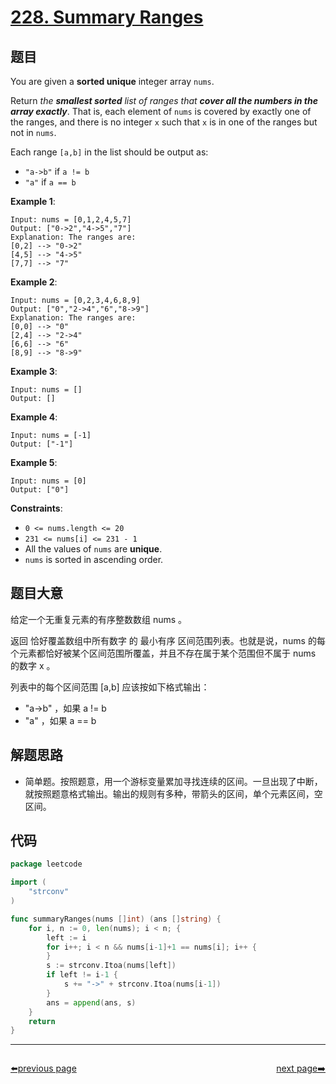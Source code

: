 # [228. Summary Ranges](https://leetcode.com/problems/summary-ranges/)


## 题目

You are given a **sorted unique** integer array `nums`.

Return *the **smallest sorted** list of ranges that **cover all the numbers in the array exactly***. That is, each element of `nums` is covered by exactly one of the ranges, and there is no integer `x` such that `x` is in one of the ranges but not in `nums`.

Each range `[a,b]` in the list should be output as:

- `"a->b"` if `a != b`
- `"a"` if `a == b`

**Example 1**:

```
Input: nums = [0,1,2,4,5,7]
Output: ["0->2","4->5","7"]
Explanation: The ranges are:
[0,2] --> "0->2"
[4,5] --> "4->5"
[7,7] --> "7"

```

**Example 2**:

```
Input: nums = [0,2,3,4,6,8,9]
Output: ["0","2->4","6","8->9"]
Explanation: The ranges are:
[0,0] --> "0"
[2,4] --> "2->4"
[6,6] --> "6"
[8,9] --> "8->9"

```

**Example 3**:

```
Input: nums = []
Output: []

```

**Example 4**:

```
Input: nums = [-1]
Output: ["-1"]

```

**Example 5**:

```
Input: nums = [0]
Output: ["0"]

```

**Constraints**:

- `0 <= nums.length <= 20`
- `231 <= nums[i] <= 231 - 1`
- All the values of `nums` are **unique**.
- `nums` is sorted in ascending order.

## 题目大意

给定一个无重复元素的有序整数数组 nums 。

返回 恰好覆盖数组中所有数字 的 最小有序 区间范围列表。也就是说，nums 的每个元素都恰好被某个区间范围所覆盖，并且不存在属于某个范围但不属于 nums 的数字 x 。

列表中的每个区间范围 [a,b] 应该按如下格式输出：

- "a->b" ，如果 a != b
- "a" ，如果 a == b

## 解题思路

- 简单题。按照题意，用一个游标变量累加寻找连续的区间。一旦出现了中断，就按照题意格式输出。输出的规则有多种，带箭头的区间，单个元素区间，空区间。

## 代码

```go
package leetcode

import (
	"strconv"
)

func summaryRanges(nums []int) (ans []string) {
	for i, n := 0, len(nums); i < n; {
		left := i
		for i++; i < n && nums[i-1]+1 == nums[i]; i++ {
		}
		s := strconv.Itoa(nums[left])
		if left != i-1 {
			s += "->" + strconv.Itoa(nums[i-1])
		}
		ans = append(ans, s)
	}
	return
}
```



----------------------------------------------
<div style="display: flex;justify-content: space-between;align-items: center;">
<p><a href="https://books.halfrost.com/leetcode/ChapterFour/0200~0299/0227.Basic-Calculator-II/">⬅️previous page</a></p>
<p><a href="https://books.halfrost.com/leetcode/ChapterFour/0200~0299/0229.Majority-Element-II/">next page➡️</a></p>
</div>
